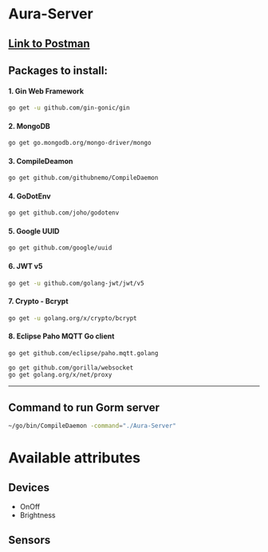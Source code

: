 # Aura-Server

##  [Link to Postman](https://www.postman.com/wiaderek/workspace/aurahub)

## Packages to install:
#### 1. Gin Web Framework 
```bash
go get -u github.com/gin-gonic/gin
```
#### 2. MongoDB 
```bash
go get go.mongodb.org/mongo-driver/mongo
```
#### 3. CompileDeamon
```bash
go get github.com/githubnemo/CompileDaemon
```
#### 4. GoDotEnv
```bash
go get github.com/joho/godotenv
```
#### 5. Google UUID
```bash
go get github.com/google/uuid
```
#### 6. JWT v5
```bash
go get -u github.com/golang-jwt/jwt/v5
```
#### 7. Crypto - Bcrypt
```bash
go get -u golang.org/x/crypto/bcrypt
```
#### 8. Eclipse Paho MQTT Go client
```bash
go get github.com/eclipse/paho.mqtt.golang

go get github.com/gorilla/websocket
go get golang.org/x/net/proxy
```

---
## Command to run Gorm server
```bash
~/go/bin/CompileDaemon -command="./Aura-Server"
```

# Available attributes
## Devices
* OnOff
* Brightness

## Sensors